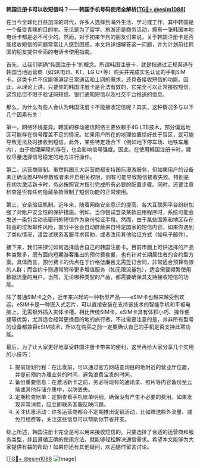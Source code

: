 **韩国注册卡可以收短信吗？——韩国手机号码使用全解析[[TG💪+ @esim1088](https://t.me/s/esim1088)]**

在当今全球化日益加深的时代，许多人选择到海外生活、学习或工作，其中韩国是一个备受青睐的目的地。无论是为了留学、旅游还是商务活动，拥有一张韩国本地电话卡都是必不可少的。然而，对于初来乍到的朋友们来说，关于韩国注册卡是否能接收短信的问题常常让人感到困惑。本文将详细解答这一问题，并为计划前往韩国的朋友提供全面的电话卡使用指南。

首先，让我们明确“韩国注册卡”的概念。所谓韩国注册卡，就是指通过正规渠道在韩国当地运营商（如SK电讯、KT、LG U+等）购买并完成实名认证的手机SIM卡。这类卡片不仅能够满足日常通话和上网的需求，还具备接收短信的功能。因此，从理论上讲，只要你的韩国注册卡是合法有效的，它完全可以正常接收短信。这包括但不限于验证码短信、银行通知短信以及社交平台推送的信息。

那么，为什么有些人会认为韩国注册卡不能接收短信呢？其实，这种情况多与以下几个因素有关：

第一，网络环境差异。韩国的移动通信网络主要依赖于4G LTE技术，部分偏远地区可能存在信号覆盖不足的情况。如果用户所在的地理位置恰好处于盲区，就可能导致无法及时接收到短信。此外，某些特定场合下（例如地下停车场、地铁车厢内），由于物理屏障的存在，也会影响信号强度。因此，在使用韩国注册卡时，建议尽量选择信号稳定的地方进行操作。

第二，运营商限制。虽然韩国三大运营商都支持国际漫游服务，但如果用户的设备未正确设置APN参数或者未开启相关权限，则有可能导致短信接收失败。特别是在初次激活新卡时，务必按照官方指引完成所有必要的配置步骤。同时，还要注意检查是否有任何隐藏条款限制了短信功能的正常使用。

第三，安全验证机制。近年来，随着网络安全意识的提高，各大互联网平台纷纷加强了对账户安全性的保护措施。例如，当你尝试登录某款应用程序时，系统可能会发送一条包含动态密码的短信作为身份验证手段。然而，由于某些国家和地区存在较高的垃圾邮件风险，部分平台会自动屏蔽来自特定国家的短信内容。如果你遇到了类似情况，请尝试联系客服寻求帮助，或者改用其他验证方式（如电子邮件）。

接下来，我们来探讨如何选择适合自己的韩国注册卡。目前市面上可供选择的产品种类繁多，既有面向短期游客推出的预付费套餐，也有针对长期居住者的合约型方案。具体而言，预付费卡的优点在于价格低廉且无需签订合同，非常适合预算有限的人群；而合约卡则通常附带更多增值服务（如无限流量包），适合需要频繁使用数据流量的用户。当然，无论哪种类型的产品，都需要确保其支持接收短信的功能。

除了普通SIM卡之外，近年来兴起的一种新型产品——eSIM卡也越来越受到欢迎。eSIM卡是一种嵌入式芯片，可以直接安装在支持该技术的智能手机和平板电脑上，无需额外插入实体卡槽。相比传统SIM卡，eSIM卡具有体积小巧、操作便捷等优势，尤其适合经常更换目的地的旅行者。不过需要注意的是，并非所有型号的设备都兼容eSIM技术，所以在购买之前一定要确认自己的手机是否支持此项功能。

最后，为了让大家更好地享受韩国注册卡带来的便利，这里再给大家分享几个实用的小技巧：

1. 提前规划行程：在出发前，可以通过官方网站查询目的地附近的营业厅位置，并提前预约办理业务的时间，避免浪费宝贵的时间。
2. 备份重要信息：在激活新卡之前，务必将现有的通讯录、照片等内容备份至云端或其他存储介质中，以防丢失。
3. 定期检查账单：定期查看手机账单明细，确保没有产生不必要的费用。如果发现异常消费，应立即联系客服反映问题。
4. 关注优惠活动：许多运营商都会不定期推出促销活动，比如赠送额外流量、减免月租费等，关注这些信息可以帮助你节省开支。

综上所述，韩国注册卡完全是可以用来接收短信的。只要选择了合适的运营商和服务类型，并且遵循正确的使用方法，就能够轻松解决通信需求。希望本文能够为大家提供有益的帮助！如果你还有其他疑问，欢迎随时留言讨论。

[[TG💪+ @esim1088](https://t.me/s/esim1088) ![Image](https://i.postimg.cc/4NQfJmqS/Snipaste-2025-05-13-00-14-12.png)]